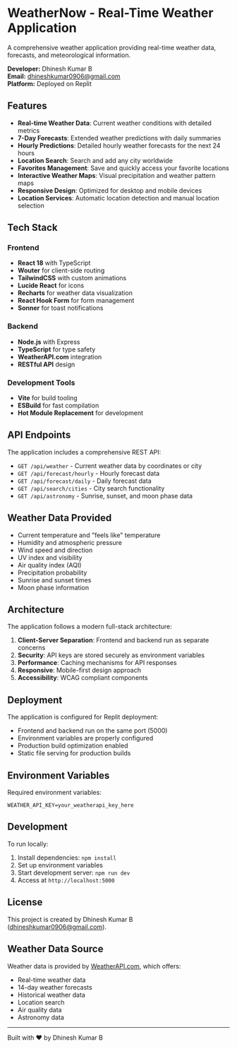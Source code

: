 # WeatherNow - Real-Time Weather Application

A comprehensive weather application providing real-time weather data, forecasts, and meteorological information.

**Developer:** Dhinesh Kumar B  
**Email:** dhineshkumar0906@gmail.com  
**Platform:** Deployed on Replit

## Features

- **Real-time Weather Data**: Current weather conditions with detailed metrics
- **7-Day Forecasts**: Extended weather predictions with daily summaries
- **Hourly Predictions**: Detailed hourly weather forecasts for the next 24 hours
- **Location Search**: Search and add any city worldwide
- **Favorites Management**: Save and quickly access your favorite locations
- **Interactive Weather Maps**: Visual precipitation and weather pattern maps
- **Responsive Design**: Optimized for desktop and mobile devices
- **Location Services**: Automatic location detection and manual location selection

## Tech Stack

### Frontend
- **React 18** with TypeScript
- **Wouter** for client-side routing
- **TailwindCSS** with custom animations
- **Lucide React** for icons
- **Recharts** for weather data visualization
- **React Hook Form** for form management
- **Sonner** for toast notifications

### Backend
- **Node.js** with Express
- **TypeScript** for type safety
- **WeatherAPI.com** integration
- **RESTful API** design

### Development Tools
- **Vite** for build tooling
- **ESBuild** for fast compilation
- **Hot Module Replacement** for development

## API Endpoints

The application includes a comprehensive REST API:

- `GET /api/weather` - Current weather data by coordinates or city
- `GET /api/forecast/hourly` - Hourly forecast data
- `GET /api/forecast/daily` - Daily forecast data
- `GET /api/search/cities` - City search functionality
- `GET /api/astronomy` - Sunrise, sunset, and moon phase data

## Weather Data Provided

- Current temperature and "feels like" temperature
- Humidity and atmospheric pressure
- Wind speed and direction
- UV index and visibility
- Air quality index (AQI)
- Precipitation probability
- Sunrise and sunset times
- Moon phase information

## Architecture

The application follows a modern full-stack architecture:

1. **Client-Server Separation**: Frontend and backend run as separate concerns
2. **Security**: API keys are stored securely as environment variables
3. **Performance**: Caching mechanisms for API responses
4. **Responsive**: Mobile-first design approach
5. **Accessibility**: WCAG compliant components

## Deployment

The application is configured for Replit deployment:

- Frontend and backend run on the same port (5000)
- Environment variables are properly configured
- Production build optimization enabled
- Static file serving for production builds

## Environment Variables

Required environment variables:

```
WEATHER_API_KEY=your_weatherapi_key_here
```

## Development

To run locally:

1. Install dependencies: `npm install`
2. Set up environment variables
3. Start development server: `npm run dev`
4. Access at `http://localhost:5000`

## License

This project is created by Dhinesh Kumar B (dhineshkumar0906@gmail.com).

## Weather Data Source

Weather data is provided by [WeatherAPI.com](https://www.weatherapi.com/), which offers:
- Real-time weather data
- 14-day weather forecasts
- Historical weather data
- Location search
- Air quality data
- Astronomy data

---

Built with ❤️ by Dhinesh Kumar B